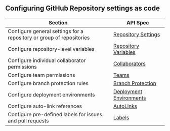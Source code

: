 ## Configuring GitHub Repository settings as code

| Section | API Spec |
| --- | --- |
| Configure general settings for a repository or group of repositories | [Repository Settings](1.%20repository-settings.md) |
| Configure repository-level variables | [Repository Variables](2.%20repository-variables.md) |
| Configure individual collaborator permissions | [Collaborators](3.%20collaborators.md) |
| Configure team permissions | [Teams](4.%20teams.md) |
| Configure branch protection rules | [Branch Protection](5.%20branch-protection.md) |
| Configure deployment environments | [Deployment Environments](6.%20deployment-environments.md) |
| Configure auto-link references | [AutoLinks](7.%20autolinks.md) |
| Configure pre-defined labels for issues and pull requests | [Labels](8.%20labels.md) |